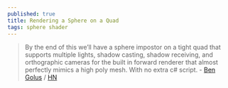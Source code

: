 ```yaml
---
published: true
title: Rendering a Sphere on a Quad
tags: sphere shader
---
```

> By the end of this we’ll have a sphere impostor on a tight quad that supports multiple lights, shadow casting, shadow receiving, and orthographic cameras for the built in forward renderer that almost perfectly mimics a high poly mesh. With no extra c# script. - [Ben Golus](https://bgolus.medium.com/rendering-a-sphere-on-a-quad-13c92025570c) / [HN](https://news.ycombinator.com/item?id=25716110)
